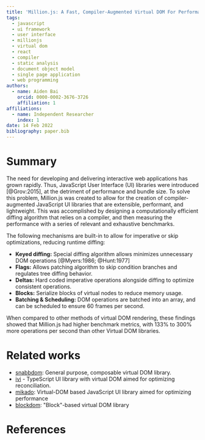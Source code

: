 ```yaml
---
title: 'Million.js: A Fast, Compiler-Augmented Virtual DOM For Performant JavaScript UI Libraries'
tags:
  - javascript
  - ui framework
  - user interface
  - millionjs
  - virtual dom
  - react
  - compiler
  - static analysis
  - document object model
  - single page application
  - web programming
authors:
  - name: Aiden Bai
    orcid: 0000-0002-3676-3726
    affiliation: 1
affiliations:
  - name: Independent Researcher
    index: 1
date: 14 Feb 2022
bibliography: paper.bib
---
```


# Summary

The need for developing and delivering interactive web applications has grown rapidly. Thus, JavaScript User Interface (UI) libraries were introduced [@Grov:2015], at the detriment of performance and bundle size. To solve this problem, Million.js was created to allow for the creation of compiler-augmented JavaScript UI libraries that are extensible, performant, and lightweight. This was accomplished by designing a computationally efficient diffing algorithm that relies on a compiler, and then measuring the performance with a series of relevant and exhaustive benchmarks.

The following mechanisms are built-in to allow for imperative or skip optimizations, reducing runtime diffing:

- **Keyed diffing:** Special diffing algorithm allows minimizes unnecessary DOM operations [@Myers:1986; @Hunt:1977]
- **Flags:** Allows patching algorithm to skip condition branches and regulates tree diffing behavior.
- **Deltas:** Hard coded imperative operations alongside diffing to optimize consistent operations.
- **Blocks:** Serialize blocks of virtual nodes to reduce memory usage.
- **Batching & Scheduling:** DOM operations are batched into an array, and can be scheduled to ensure 60 frames per second.

When compared to other methods of virtual DOM rendering, these findings showed that Million.js had higher benchmark metrics, with 133% to 300% more operations per second than other Virtual DOM libraries.

# Related works

- [snabbdom](https://github.com/snabbdom/snabbdom): General purpose, composable virtual DOM library.
- [ivi](https://github.com/localvoid/ivi) - TypeScript UI library with virtual DOM aimed for optimizing reconciliation.
- [mikado](https://github.com/nextapps-de/mikado): Virtual-DOM based JavaScript UI library aimed for optimizing performance
- [blockdom](https://github.com/ged-odoo/blockdom): "Block"-based virtual DOM library

# References
